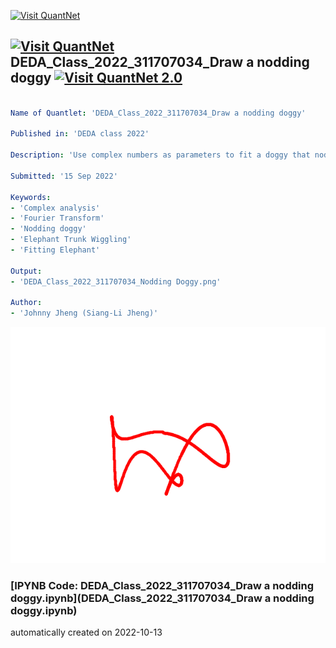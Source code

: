 [<img src="https://github.com/QuantLet/Styleguide-and-FAQ/blob/master/pictures/banner.png" width="888" alt="Visit QuantNet">](http://quantlet.de/)

## [<img src="https://github.com/QuantLet/Styleguide-and-FAQ/blob/master/pictures/qloqo.png" alt="Visit QuantNet">](http://quantlet.de/) **DEDA_Class_2022_311707034_Draw a nodding doggy** [<img src="https://github.com/QuantLet/Styleguide-and-FAQ/blob/master/pictures/QN2.png" width="60" alt="Visit QuantNet 2.0">](http://quantlet.de/)

```yaml

Name of Quantlet: 'DEDA_Class_2022_311707034_Draw a nodding doggy'

Published in: 'DEDA class 2022'

Description: 'Use complex numbers as parameters to fit a doggy that nodding its head. Creates an MP4 file of the nodding doggy.'

Submitted: '15 Sep 2022'

Keywords:
- 'Complex analysis'
- 'Fourier Transform'
- 'Nodding doggy'
- 'Elephant Trunk Wiggling'
- 'Fitting Elephant'

Output:
- 'DEDA_Class_2022_311707034_Nodding Doggy.png'

Author:
- 'Johnny Jheng (Siang-Li Jheng)'

```

![Picture1](DEDA_Class_2022_311707034_Nodding%20Doggy.png)

### [IPYNB Code: DEDA_Class_2022_311707034_Draw a nodding doggy.ipynb](DEDA_Class_2022_311707034_Draw a nodding doggy.ipynb)


automatically created on 2022-10-13